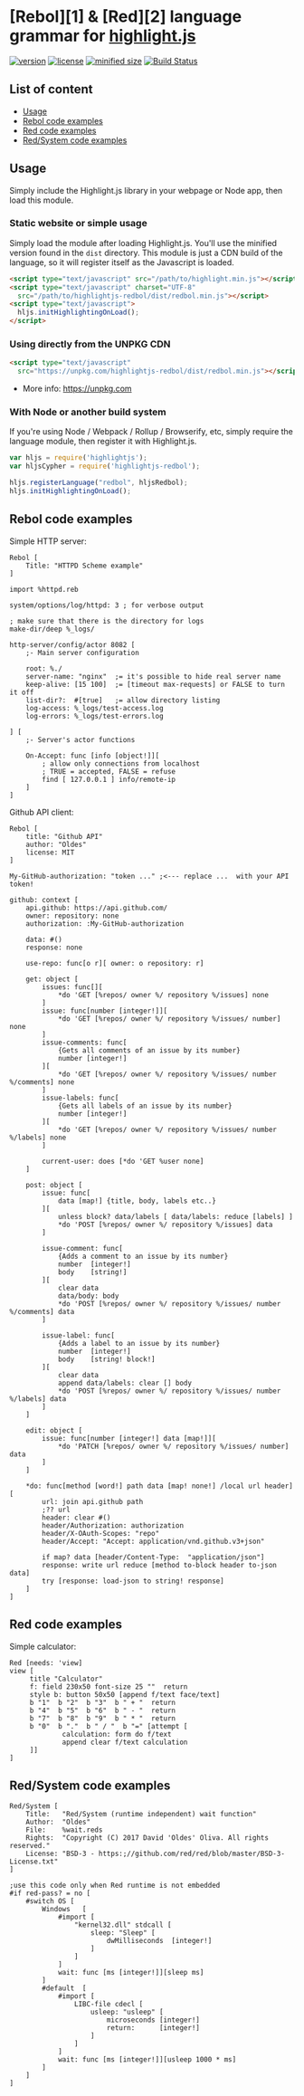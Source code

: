# [Rebol][1] & [Red][2] language grammar for [highlight.js](https://highlightjs.org/)

[![version](https://badgen.net/npm/v/highlightjs-redbol)](https://www.npmjs.com/package/highlightjs-redbol)
[![license](https://badgen.net/badge/license/CC0%201.0/blue)](https://github.com/Oldes/highlightjs-redbol/blob/master/LICENSE)
[![minified size](https://badgen.net/bundlephobia/min/highlightjs-redbol)](https://unpkg.com/highlightjs-redbol/dist/redbol.min.js)
[![Build Status](https://travis-ci.org/Oldes/highlightjs-redbol.svg?branch=master)](https://travis-ci.org/Oldes/highlightjs-redbol)

## List of content

- [Usage](#usage)
- [Rebol code examples](#rebol-code-examples)
- [Red code examples](#red-code-examples)
- [Red/System code examples](#redsystem-code-examples)


## Usage

Simply include the Highlight.js library in your webpage or Node app, then load this module.

### Static website or simple usage

Simply load the module after loading Highlight.js. You'll use the minified version found in the `dist` directory. This module is just a CDN build of the language, so it will register itself as the Javascript is loaded.

```html
<script type="text/javascript" src="/path/to/highlight.min.js"></script>
<script type="text/javascript" charset="UTF-8"
  src="/path/to/highlightjs-redbol/dist/redbol.min.js"></script>
<script type="text/javascript">
  hljs.initHighlightingOnLoad();
</script>
```

### Using directly from the UNPKG CDN

```html
<script type="text/javascript"
  src="https://unpkg.com/highlightjs-redbol/dist/redbol.min.js"></script>
```

- More info: <https://unpkg.com>

### With Node or another build system

If you're using Node / Webpack / Rollup / Browserify, etc, simply require the language module, then register it with Highlight.js.

```javascript
var hljs = require('highlightjs');
var hljsCypher = require('highlightjs-redbol');

hljs.registerLanguage("redbol", hljsRedbol);
hljs.initHighlightingOnLoad();
```



## Rebol code examples

Simple HTTP server:

```rebol
Rebol [
	Title: "HTTPD Scheme example"
]

import %httpd.reb

system/options/log/httpd: 3 ; for verbose output

; make sure that there is the directory for logs
make-dir/deep %_logs/

http-server/config/actor 8082 [
	;- Main server configuration
	
	root: %./
	server-name: "nginx"  ;= it's possible to hide real server name
	keep-alive: [15 100]  ;= [timeout max-requests] or FALSE to turn it off
	list-dir?:  #[true]   ;= allow directory listing
	log-access: %_logs/test-access.log
	log-errors: %_logs/test-errors.log

] [
	;- Server's actor functions

	On-Accept: func [info [object!]][
		; allow only connections from localhost
		; TRUE = accepted, FALSE = refuse
		find [ 127.0.0.1 ] info/remote-ip 
	]
]
```

Github API client:

```rebol
Rebol [
	title: "Github API"
	author: "Oldes"
	license: MIT
]

My-GitHub-authorization: "token ..." ;<--- replace ...  with your API token!

github: context [
	api.github: https://api.github.com/
	owner: repository: none
	authorization: :My-GitHub-authorization

	data: #()
	response: none

	use-repo: func[o r][ owner: o repository: r] 

	get: object [
		issues: func[][
			*do 'GET [%repos/ owner %/ repository %/issues] none
		]
		issue: func[number [integer!]][
			*do 'GET [%repos/ owner %/ repository %/issues/ number] none
		]
		issue-comments: func[
			{Gets all comments of an issue by its number}
			number [integer!]
		][
			*do 'GET [%repos/ owner %/ repository %/issues/ number %/comments] none
		]
		issue-labels: func[
			{Gets all labels of an issue by its number}
			number [integer!]
		][
			*do 'GET [%repos/ owner %/ repository %/issues/ number %/labels] none
		]

		current-user: does [*do 'GET %user none]
	]

	post: object [
		issue: func[
			data [map!] {title, body, labels etc..}
		][
			unless block? data/labels [ data/labels: reduce [labels] ]
			*do 'POST [%repos/ owner %/ repository %/issues] data
		]

		issue-comment: func[
			{Adds a comment to an issue by its number}
			number  [integer!]
			body    [string!]
		][
			clear data
			data/body: body
			*do 'POST [%repos/ owner %/ repository %/issues/ number %/comments] data
		]

		issue-label: func[
			{Adds a label to an issue by its number}
			number  [integer!]
			body    [string! block!]
		][
			clear data
			append data/labels: clear [] body
			*do 'POST [%repos/ owner %/ repository %/issues/ number %/labels] data
		]
	]

	edit: object [
		issue: func[number [integer!] data [map!]][
			*do 'PATCH [%repos/ owner %/ repository %/issues/ number] data
		]
	]

	*do: func[method [word!] path data [map! none!] /local url header][
		url: join api.github path
		;?? url
		header: clear #()
		header/Authorization: authorization
		header/X-OAuth-Scopes: "repo"
		header/Accept: "Accept: application/vnd.github.v3+json"

		if map? data [header/Content-Type:  "application/json"]
		response: write url reduce [method to-block header to-json data]
		try [response: load-json to string! response]
	]
]
```

## Red code examples

Simple calculator:

```red
Red [needs: 'view]
view [
     title "Calculator"
     f: field 230x50 font-size 25 ""  return 
     style b: button 50x50 [append f/text face/text]
     b "1"  b "2"  b "3"  b " + "  return 
     b "4"  b "5"  b "6"  b " - "  return 
     b "7"  b "8"  b "9"  b " * "  return 
     b "0"  b "."  b " / "  b "=" [attempt [
             calculation: form do f/text 
             append clear f/text calculation
     ]] 
]
```

## Red/System code examples

```red
Red/System [
	Title:   "Red/System (runtime independent) wait function"
	Author:  "Oldes"
	File: 	 %wait.reds
	Rights:  "Copyright (C) 2017 David 'Oldes' Oliva. All rights reserved."
	License: "BSD-3 - https:;//github.com/red/red/blob/master/BSD-3-License.txt"
]

;use this code only when Red runtime is not embedded 
#if red-pass? = no [
	#switch OS [
		Windows   [
			#import [
				"kernel32.dll" stdcall [
					sleep: "Sleep" [
						dwMilliseconds	[integer!]
					]
				]
			]
			wait: func [ms [integer!]][sleep ms]
		]
		#default  [
			#import [
				LIBC-file cdecl [
					usleep: "usleep" [
						microseconds [integer!]
						return: 	 [integer!]
					]
				]
			]
			wait: func [ms [integer!]][usleep 1000 * ms]
		]
	]
]
```


